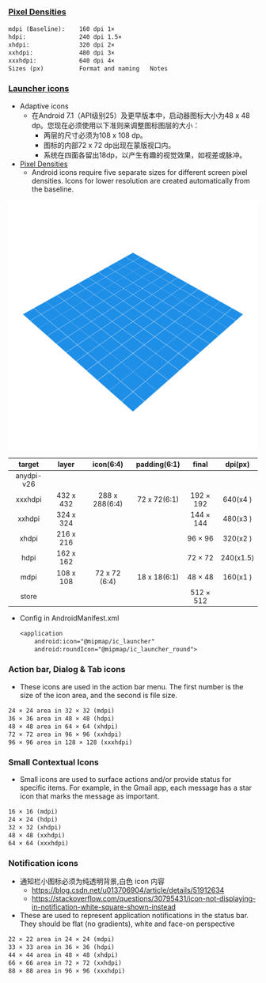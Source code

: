 ### [Pixel Densities](http://iconhandbook.co.uk/reference/chart/android/)
```
mdpi (Baseline):	160 dpi	1×
hdpi:	            240 dpi	1.5×
xhdpi:	            320 dpi	2×
xxhdpi:	            480 dpi	3×
xxxhdpi:	        640 dpi	4×
Sizes (px)	        Format and naming	Notes
```

### [Launcher icons](https://developer.android.com/guide/practices/ui_guidelines/icon_design_adaptive)
* Adaptive icons
    * 在Android 7.1（API级别25）及更早版本中，启动器图标大小为48 x 48 dp。您现在必须使用以下准则来调整图标图层的大小：
        * 两层的尺寸必须为108 x 108 dp。
        * 图标的内部72 x 72 dp出现在蒙版视口内。
        * 系统在四面各留出18dp，以产生有趣的视觉效果，如视差或脉冲。
* [Pixel Densities](http://iconhandbook.co.uk/reference/chart/android/)
    * Android icons require five separate sizes for different screen pixel densities. Icons for lower resolution are created automatically from the baseline.


![android 8.0 adaptive icons](readme/adaptive_icons.gif)

|  target  |    layer      |   icon(6:4)      |   padding(6:1)  |    final   |   dpi(px)   |
|   :-:    |      :-:      |        :-:       |       :-:       |     :-:    |     :-:     |
|anydpi-v26|               |                  |                 |            |             |
|xxxhdpi   |  432 x 432    | 288 x 288(6:4)   |  72 x 72(6:1)   |  192 × 192 |   640(x4  ) |
| xxhdpi   |  324 x 324    |                  |                 |  144 × 144 |   480(x3  ) |
|  xhdpi   |  216 x 216    |                  |                 |   96 × 96  |   320(x2  ) |
|   hdpi   |  162 x 162    |                  |                 |   72 × 72  |   240(x1.5) |
|   mdpi   |  108 x 108    |  72 x 72 (6:4)   |  18 x 18(6:1)   |   48 × 48  |   160(x1  ) |
|  store   |               |                  |                 |  512 × 512 |             |

* Config in AndroidManifest.xml
    ```
    <application
        android:icon="@mipmap/ic_launcher"
        android:roundIcon="@mipmap/ic_launcher_round">
    ```

### Action bar, Dialog & Tab icons
* These icons are used in the action bar menu. The first number is the size of the icon area, and the second is file size.
```
24 × 24 area in 32 × 32 (mdpi)
36 × 36 area in 48 × 48 (hdpi)
48 × 48 area in 64 × 64 (xhdpi)
72 × 72 area in 96 × 96 (xxhdpi)
96 × 96 area in 128 × 128 (xxxhdpi)
```

### Small Contextual Icons
* Small icons are used to surface actions and/or provide status for specific items. For example, in the Gmail app, each message has a star icon that marks the message as important.
```
16 × 16 (mdpi)
24 × 24 (hdpi)
32 × 32 (xhdpi)
48 × 48 (xxhdpi)
64 × 64 (xxxhdpi)
```

### Notification icons
* 通知栏小图标必须为纯透明背景,白色 icon 内容
    * https://blog.csdn.net/u013706904/article/details/51912634
    * https://stackoverflow.com/questions/30795431/icon-not-displaying-in-notification-white-square-shown-instead
* These are used to represent application notifications in the status bar. They should be flat (no gradients), white and face-on perspective
```
22 × 22 area in 24 × 24 (mdpi)
33 × 33 area in 36 × 36 (hdpi)
44 × 44 area in 48 × 48 (xhdpi)
66 × 66 area in 72 × 72 (xxhdpi)
88 × 88 area in 96 × 96 (xxxhdpi)
```
